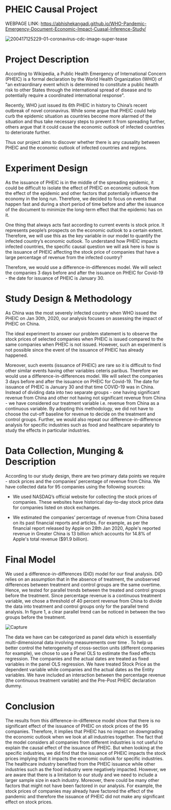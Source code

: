 # PHEIC Causal Project

WEBPAGE LINK: https://abhishekangadi.github.io/WHO-Pandemic-Emergency-Document-Economic-Impact-Cuasal-Inference-Study/

![200417125229-01-coronavirus-cdc-image-super-tease](https://user-images.githubusercontent.com/44275206/82979238-8efb8780-9fb4-11ea-8553-0440ac0040c7.jpg)


# Project Description
According to Wikipedia, a Public Health Emergency of International Concern (PHEIC) is a formal declaration by the 
World Health Organization (WHO) of "an extraordinary event which is determined to constitute a public health 
risk to other States through the international spread of disease and to potentially require a coordinated international 
response".

Recently, WHO just issued its 6th PHEIC in history to China’s recent outbreak of novel coronavirus. While some argue 
that PHEIC could help curb the epidemic situation as countries become more alarmed of the situation and thus take 
necessary steps to prevent it from spreading further, others argue that it could cause the economic outlook of infected 
countries to deteriorate further.

Thus our project aims to discover whether there is any causality between PHEIC and the economic outlook of infected 
countries and regions.

# Experiment Design
As the issuance of PHEIC is in the middle of the spreading epidemic, it could be
difficult to isolate the effect of PHEIC on economic outlook from the effect of the
epidemic and other factors that potentially influence the economy in the long run.
Therefore, we decided to focus on events that happen fast and during a short period
of time before and after the issuance of the document to minimize the long-term
effect that the epidemic has on it.

One thing that always acts fast according to current events is stock price. It
represents people’s prospects on the economic outlook to a certain extent.
Therefore, we will use this as the key variable in our model to quantify the infected
country’s economic outlook. To understand how PHEIC impacts infected countries,
the specific causal question we will ask here is how is the issuance of PHEIC affecting
the stock price of companies that have a large percentage of revenue from the
infected country?

Therefore, we would use a difference-in-differences model. We will select the companies 3 days before and
after the issuance on PHEIC for Covid-19 - the date for issuance of PHEIC is January
30.

# Study Design & Methodology
As China was the most severely infected country when WHO issued the PHEIC on Jan
30th, 2020, our analysis focuses on assessing the impact of PHEIC on China.

The ideal experiment to answer our problem statement is to observe the stock prices
of selected companies when PHEIC is issued compared to the same companies when
PHEIC is not issued. However, such an experiment is not possible since the event of
the issuance of PHEIC has already happened.

Moreover, such events (issuance of PHEIC) are rare so it is difficult to find other
similar events having other variables ceteris paribus. Therefore we would use a
difference-in-differences model. We will select the companies 3 days before and
after the issuance on PHEIC for Covid-19. The date for issuance of PHEIC is January
30 and that time COVID-19 was in China. Instead of dividing data into two separate
groups - one having significant revenue from China and other not having not
significant revenue from China - we have considered our treatment variable i.e.
revenue from China as a continuous variable. By adopting this methodology, we did
not have to choose the cut-off baseline for revenue to decide on the treatment and
control groups. Further, we would also repeat our difference-in-difference analysis
for specific industries such as food and healthcare separately to study the effects in
particular industries.

# Data Collection, Munging & Description
According to our study design, there are two primary data points we require - stock
prices and the companies’ percentage of revenue from China. We have collected
data for 95 companies using the following sources:

- We used NASDAQ’s official website for collecting the stock prices of
companies. These websites have historical day-to-day stock price data for
companies listed on stock exchanges.

- We estimated the companies’ percentage of revenue from China based on its
past financial reports and articles. For example, as per the financial report
released by Apple on 28th Jan 2020, Apple's reported revenue in Greater
China is 13 billion which accounts for 14.8% of Apple's total revenue ($91.9
billion).

# Final Model
We used a difference-in-differences (DID) model for our final analysis. DID relies on
an assumption that in the absence of treatment, the unobserved differences
between treatment and control groups are the same overtime. Hence, we tested for
parallel trends between the treated and control groups before the treatment. Since
percentage revenue is a continuous treatment variable, we chose a threshold of 40
percent revenue from China to divide the data into treatment and control groups
only for the parallel trend analysis. In figure 1, a clear parallel trend can be noticed in
between the two groups before the treatment.

![Capture](https://user-images.githubusercontent.com/44275206/82992044-9595f900-9fcc-11ea-9e73-4383c8ba9cfc.JPG)

The data we have can be categorized as panel data which is essentially
multi-dimensional data involving measurements over time . To help us better control
the heterogeneity of cross-section units (different companies for example), we chose
to use a Panel OLS to estimate the fixed effects regression. The companies and the
actual dates are treated as fixed variables in the panel OLS regression.
We have treated Stock Price as the dependent variable while companies and the
actual dates as the Entity variables. We have included an interaction between the
percentage revenue (the continuous treatment variable) and the Pre-Post PHEIC
declaration dummy.


# Conclusion
The results from this difference-in-difference model show that there is no significant
effect of the issuance of PHEIC on stock prices of the 95 companies. Therefore, it
implies that PHEIC has no impact on downgrading the economic outlook when we
look at all industries together. The fact that the model considers all companies from
different industries is not useful to explain the causal effect of the issuance of PHEIC.
But when looking at the specific industries, we did find that the issuance of PHEIC
impacts the stock prices implying that it impacts the economic outlook for specific
industries. The healthcare industry benefited from the PHEIC issuance while other
industries such as the food industry were negatively impacted. However, we are
aware that there is a limitation to our study and we need to include a larger sample
size in each industry. Moreover, there could be many other factors that might not
have been factored in our analysis. For example, the stock prices of companies may
already have factored the effect of the pandemic and therefore the issuance of
PHEIC did not make any significant effect on stock prices.
